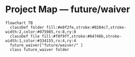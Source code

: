 # Project Map — future/waiver

```mermaid
flowchart TB
  classDef folder fill:#e0f2fe,stroke:#0284c7,stroke-width:2,color:#075985,rx:8,ry:8
  classDef file fill:#f0f9ff,stroke:#64748b,stroke-width:1,color:#334155,rx:4,ry:4
  future_waiver["future/waiver/" ]
  class future_waiver folder
```

